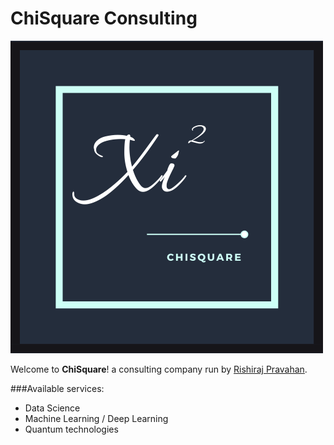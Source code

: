 # ChiSquare Consulting

![ChiSquare logo](/images/Chisquare.png)

Welcome to **ChiSquare**! a consulting company run by [Rishiraj Pravahan](https://www.chisquare.info/about). 

###Available services:

* Data Science
* Machine Learning / Deep Learning 
* Quantum technologies
